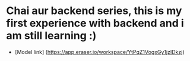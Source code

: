 # Chai aur backend series, this is my first experience with backend and i am still learning :)

- [Model link] (https://app.eraser.io/workspace/YtPqZ1VogxGy1jzIDkzj)
